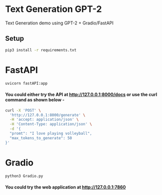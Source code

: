 # Text Generation GPT-2
Text Generation demo using GPT-2 + Gradio/FastAPI

## Setup
```bash
pip3 install -r requirements.txt
```

# FastAPI

``` bash
uvicorn fastAPI:app 
```
#### You could either try the API at <ins>http://127.0.0.1:8000/docs</ins> or use the curl command as shown below -
```bash
curl -X 'POST' \
  'http://127.0.0.1:8000/generate' \
  -H 'accept: application/json' \
  -H 'Content-Type: application/json' \
  -d '{
  "promt": "I love playing volleyball",
  "max_tokens_to_generate": 50
}'
```

# Gradio

``` bash
python3 Gradio.py
```
#### You could try the web application at <ins>http://127.0.0.1:7860</ins>